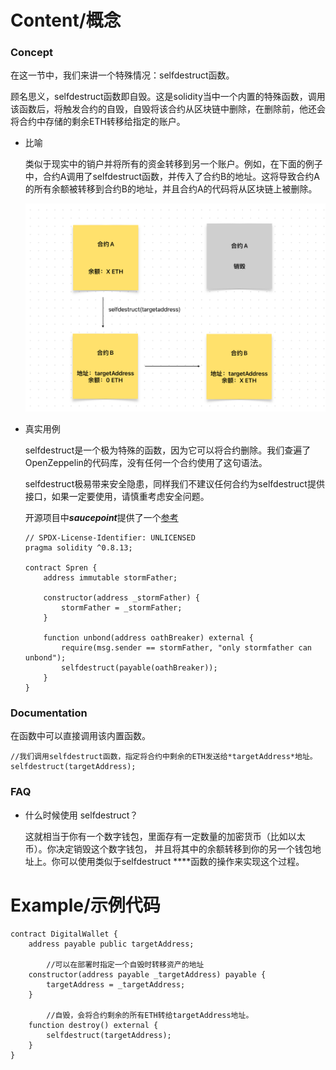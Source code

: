 # Content/概念

### Concept

在这一节中，我们来讲一个特殊情况：selfdestruct函数。

顾名思义，selfdestruct函数即自毁。这是solidity当中一个内置的特殊函数，调用该函数后，将触发合约的自毁，自毁将该合约从区块链中删除，在删除前，他还会将合约中存储的剩余ETH转移给指定的账户。

- 比喻
    
    类似于现实中的销户并将所有的资金转移到另一个账户。例如，在下面的例子中，合约A调用了selfdestruct函数，并传入了合约B的地址。这将导致合约A的所有余额被转移到合约B的地址，并且合约A的代码将从区块链上被删除。
    
    ![066293B8-85DB-47FA-9913-ECB429F32D5D.jpeg](./img/1-1.jpeg)
    
- 真实用例
    
    selfdestruct是一个极为特殊的函数，因为它可以将合约删除。我们查遍了OpenZeppelin的代码库，没有任何一个合约使用了这句语法。
    
    selfdestruct极易带来安全隐患，同样我们不建议任何合约为selfdestruct提供接口，如果一定要使用，请慎重考虑安全问题。
    
    开源项目中***saucepoint***提供了一个[参考](https://github.com/saucepoint/sylphrena/blob/fa511e4d8163902c5fd60af58f72ead54c797863/src/Spren.sol#L12) 
    
    ```solidity
    // SPDX-License-Identifier: UNLICENSED
    pragma solidity ^0.8.13;
    
    contract Spren {
        address immutable stormFather;
    
        constructor(address _stormFather) {
            stormFather = _stormFather;
        }
    
        function unbond(address oathBreaker) external {
            require(msg.sender == stormFather, "only stormfather can unbond");
            selfdestruct(payable(oathBreaker));
        }
    }
    ```
    

### Documentation

在函数中可以直接调用该内置函数。

```solidity
//我们调用selfdestruct函数，指定将合约中剩余的ETH发送给*targetAddress*地址。
selfdestruct(targetAddress);
```

### FAQ

- 什么时候使用 selfdestruct？
    
    这就相当于你有一个数字钱包，里面存有一定数量的加密货币（比如以太币）。你决定销毁这个数字钱包， 并且将其中的余额转移到你的另一个钱包地址上。你可以使用类似于selfdestruct ****函数的操作来实现这个过程。
    

# Example/示例代码

```solidity
contract DigitalWallet {
    address payable public targetAddress;

		//可以在部署时指定一个自毁时转移资产的地址
    constructor(address payable _targetAddress) payable {
        targetAddress = _targetAddress;
    }
		
		//自毁，会将合约剩余的所有ETH转给targetAddress地址。
    function destroy() external {
        selfdestruct(targetAddress);
    }
}
```
